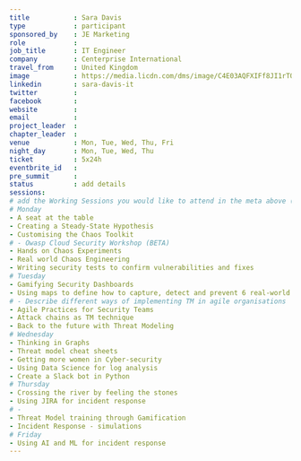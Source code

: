 ```yaml
---
title           : Sara Davis
type            : participant
sponsored_by    : JE Marketing
role            : 
job_title       : IT Engineer
company         : Centerprise International
travel_from     : United Kingdom
image           : https://media.licdn.com/dms/image/C4E03AQFXIFf8JI1rTQ/profile-displayphoto-shrink_800_800/0?e=1531958400&v=beta&t=udIgUkxyRI5R2hHuLRbc6cz2zC-O4N8nwXcllR2fEG8
linkedin        : sara-davis-it
twitter         :
facebook        :
website         : 
email           :
project_leader  :
chapter_leader  :
venue           : Mon, Tue, Wed, Thu, Fri
night_day       : Mon, Tue, Wed, Thu
ticket          : 5x24h
eventbrite_id   :
pre_summit      : 
status          : add details
sessions:
# add the Working Sessions you would like to attend in the meta above (use the session's title) e.g. sessions (one per line): -Security Playbooks Diagrams -Hackathon Daily Sessions
# Monday
- A seat at the table
- Creating a Steady-State Hypothesis
- Customising the Chaos Toolkit
# - Owasp Cloud Security Workshop (BETA)
- Hands on Chaos Experiments
- Real world Chaos Engineering
- Writing security tests to confirm vulnerabilities and fixes
# Tuesday
- Gamifying Security Dashboards
- Using maps to define how to capture, detect and prevent 6 real-world security incidents
# - Describe different ways of implementing TM in agile organisations
- Agile Practices for Security Teams
- Attack chains as TM technique
- Back to the future with Threat Modeling
# Wednesday
- Thinking in Graphs
- Threat model cheat sheets
- Getting more women in Cyber-security
- Using Data Science for log analysis
- Create a Slack bot in Python
# Thursday
- Crossing the river by feeling the stones
- Using JIRA for incident response
# - 
- Threat Model training through Gamification
- Incident Response - simulations
# Friday
- Using AI and ML for incident response
---
```


<!-- put more details about participant here -->
